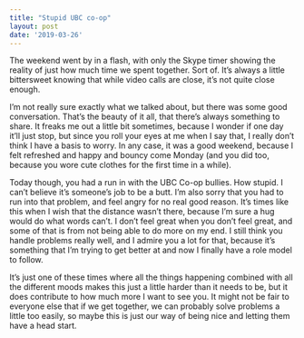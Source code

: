 ```yaml
---
title: "Stupid UBC co-op"
layout: post
date: '2019-03-26'
---
```


The weekend went by in a flash, with only the Skype timer showing the reality of just how much time we spent together. Sort of. It’s always a little bittersweet knowing that while video calls are close, it’s not quite close enough.

I’m not really sure exactly what we talked about, but there was some good conversation. That’s the beauty of it all, that there’s always something to share. It freaks me out a little bit sometimes, because I wonder if one day it’ll just stop, but since you roll your eyes at me when I say that, I really don’t think I have a basis to worry. In any case, it was a good weekend, because I felt refreshed and happy and bouncy come Monday (and you did too, because you wore cute clothes for the first time in a while). 

Today though, you had a run in with the UBC Co-op bullies. How stupid. I can’t believe it’s someone’s job to be a butt. I’m also sorry that you had to run into that problem, and feel angry for no real good reason. It’s times like this when I wish that the distance wasn’t there, because I’m sure a hug would do what words can’t. I don’t feel great when you don’t feel great, and some of that is from not being able to do more on my end. I still think you handle problems really well, and I admire you a lot for that, because it’s something that I’m trying to get better at and now I finally have a role model to follow.

It’s just one of these times where all the things happening combined with all the different moods makes this just a little harder than it needs to be, but it does contribute to how much more I want to see you. It might not be fair to everyone else that if we get together, we can probably solve problems a little too easily, so maybe this is just our way of being nice and letting them have a head start.